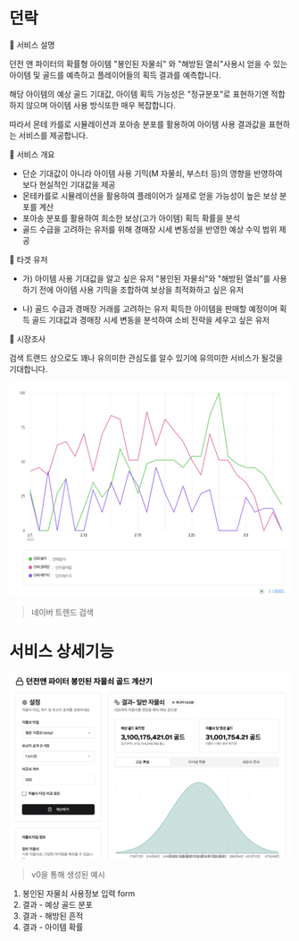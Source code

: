 # 던락

📝 서비스 설명

던전 앤 파이터의 확률형 아이템 "봉인된 자물쇠" 와 "해방된 열쇠"사용시 얻을 수 있는 아이템 및 골드를 예측하고 플레이어들의 획득 결과를 예측합니다.

해당 아이템의 예상 골드 기대값, 아이템 획득 가능성은 "정규분포"로 표현하기엔 적합하지 않으며 아이템 사용 방식또한 매우 복잡합니다.

따라서 몬테 카를로 시뮬레이션과 포아송 분포를 활용하여 아이템 사용 결과값을 표현하는 서비스를 제공합니다.

📜 서비스 개요

- 단순 기대값이 아니라 아이템 사용 기믹(M 자물쇠, 부스터 등)의 영향을 반영하여 보다 현실적인 기대값을 제공
- 몬테카를로 시뮬레이션을 활용하여 플레이어가 실제로 얻을 가능성이 높은 보상 분포를 계산
- 포아송 분포를 활용하여 희소한 보상(고가 아이템) 획득 확률을 분석
- 골드 수급을 고려하는 유저를 위해 경매장 시세 변동성을 반영한 예상 수익 범위 제공

🎯 타겟 유저

- 가) 아이템 사용 기대값을 알고 싶은 유저
  "봉인된 자물쇠"와 "해방된 열쇠"를 사용하기 전에 아이템 사용 기믹을 조합하여 보상을 최적화하고 싶은 유저

- 나) 골드 수급과 경매장 거래를 고려하는 유저
  획득한 아이템을 판매할 예정이며 획득 골드 기대값과 경매장 시세 변동을 분석하여 소비 전략을 세우고 싶은 유저

🔎 시장조사

검색 트랜드 상으로도 꽤나 유의미한 관심도를 알수 있기에 유의미한 서비스가 될것을 기대합니다.

![alt text](demo/image.png)

> 네이버 트렌드 검색

# 서비스 상세기능

![alt text](demo/image2.png)

> v0을 통해 생성된 예시

1. 봉인된 자물쇠 사용정보 입력 form
2. 결과 - 예상 골드 분포
3. 결과 - 해방된 흔적
4. 결과 - 아이템 확률

